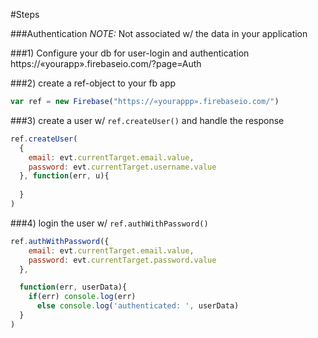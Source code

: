 #Steps

###Authentication
*NOTE:* Not associated w/ the data in your application


###1) Configure your db for user-login and authentication
https://«yourapp».firebaseio.com/?page=Auth

###2) create a ref-object to your fb app
```js
var ref = new Firebase("https://«yourappp».firebaseio.com/")
```

###3) create a user w/ `ref.createUser()` and handle the response

```js
ref.createUser(
  {
    email: evt.currentTarget.email.value,
    password: evt.currentTarget.username.value
  }, function(err, u){
        
  }
)
```

###4) login the user w/ `ref.authWithPassword()`

```js
ref.authWithPassword({
    email: evt.currentTarget.email.value,
    password: evt.currentTarget.password.value
  },

  function(err, userData){
    if(err) console.log(err)
      else console.log('authenticated: ', userData)
  }
)
```
